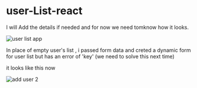 # user-List-react

I will Add the details if needed and for now we need tomknow how it looks.

![user list app](https://user-images.githubusercontent.com/103827746/191106371-f533aa68-265d-4d84-977a-d5b2e0560b18.JPG)


In place of empty user's list , i passed form data and creted a dynamic form for user list but has an error of 'key' 
(we need to solve this next time)

it looks like this now

![add user 2](https://user-images.githubusercontent.com/103827746/191108421-6841e2bf-7c53-4292-86cf-44c35de46db7.JPG)
